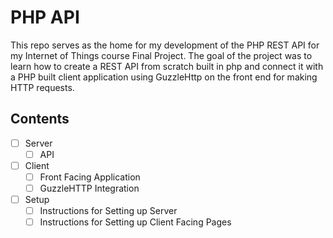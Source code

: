 # PHP API
This repo serves as the home for my development of the PHP REST API for my Internet of Things course Final Project. The goal of the project was to learn how to create a REST API from scratch built in php and connect it with a PHP built client application using GuzzleHttp on the front end for making HTTP requests.

## Contents
   - [ ] Server
        - [ ] API
   - [ ] Client
        - [ ] Front Facing Application
        - [ ] GuzzleHTTP Integration
   - [ ] Setup
        - [ ] Instructions for Setting up Server
        - [ ] Instructions for Setting up Client Facing Pages
